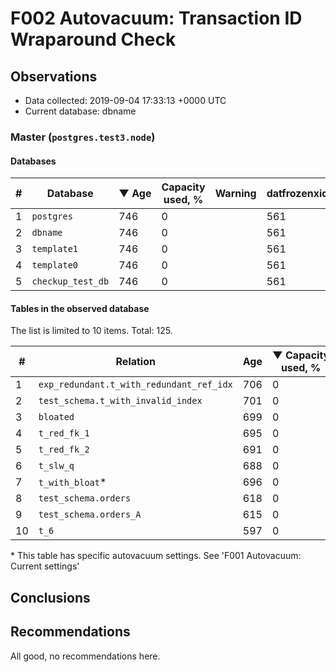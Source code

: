 # F002 Autovacuum: Transaction ID Wraparound Check #

## Observations ##
- Data collected: 2019-09-04 17:33:13 +0000 UTC
- Current database: dbname




### Master (`postgres.test3.node`) ###


#### Databases ####


| \# | Database | &#9660;&nbsp;Age | Capacity used, % | Warning | datfrozenxid |
|--|--------|-----|------------------|---------|--------------|
| 1 |`postgres`|746 |0 |  |561 |
| 2 |`dbname`|746 |0 |  |561 |
| 3 |`template1`|746 |0 |  |561 |
| 4 |`template0`|746 |0 |  |561 |
| 5 |`checkup_test_db`|746 |0 |  |561 |


#### Tables in the observed database ####
The list is limited to 10 items. Total: 125.

| \# | Relation | Age | &#9660;&nbsp;Capacity used, % | Warning |rel_relfrozenxid | toast_relfrozenxid |
|---|-------|-----|------------------|---------|-----------------|--------------------|
| 1 |`exp_redundant.t_with_redundant_ref_idx` |706 |0 |  |601 |0 |
| 2 |`test_schema.t_with_invalid_index` |701 |0 |  |606 |0 |
| 3 |`bloated` |699 |0 |  |608 |0 |
| 4 |`t_red_fk_1` |695 |0 |  |612 |0 |
| 5 |`t_red_fk_2` |691 |0 |  |616 |0 |
| 6 |`t_slw_q` |688 |0 |  |619 |0 |
| 7 |`t_with_bloat`\* |696 |0 |  |611 |0 |
| 8 |`test_schema.orders` |618 |0 |  |689 |0 |
| 9 |`test_schema.orders_A` |615 |0 |  |692 |0 |
| 10 |`t_6` |597 |0 |  |710 |0 |


\* This table has specific autovacuum settings. See 'F001 Autovacuum: Current settings'


## Conclusions ##
 


## Recommendations ##
  All good, no recommendations here.
 

